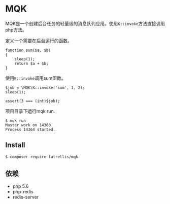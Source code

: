 MQK
====

MQK是一个创建后台任务的轻量级的消息队列应用。使用`K::invoke`方法直接调用php方法。

定义一个需要在后台运行的函数。

```
function sum($a, $b)
{
    sleep(1);
    return $a + $b;
}
```

使用`K::invoke`调用sum函数。
```
$job = \MQK\K::invoke('sum', 1, 2);
sleep(1);

assert(3 === (int)$job);
```

项目目录下运行mqk run.

```
$ mqk run
Master work on 14360
Process 14364 started.
```

## Install

```shell
$ composer require fatrellis/mqk
```

## 依赖

- php 5.6
- php-redis
- redis-server